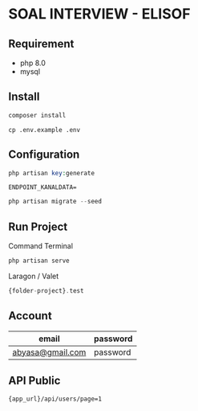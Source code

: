 # SOAL INTERVIEW - ELISOF

## Requirement

- php 8.0
- mysql

## Install

``` php
composer install
```

``` text
cp .env.example .env
```

## Configuration

```php
php artisan key:generate
```

```env
ENDPOINT_KANALDATA=
```

```php
php artisan migrate --seed
```

## Run Project

Command Terminal

```php
php artisan serve
```

Laragon / Valet

```php
{folder-project}.test
```

## Account

| email | password |
|-|-|
| abyasa@gmail.com | password |

## API Public

```url
{app_url}/api/users/page=1
```
